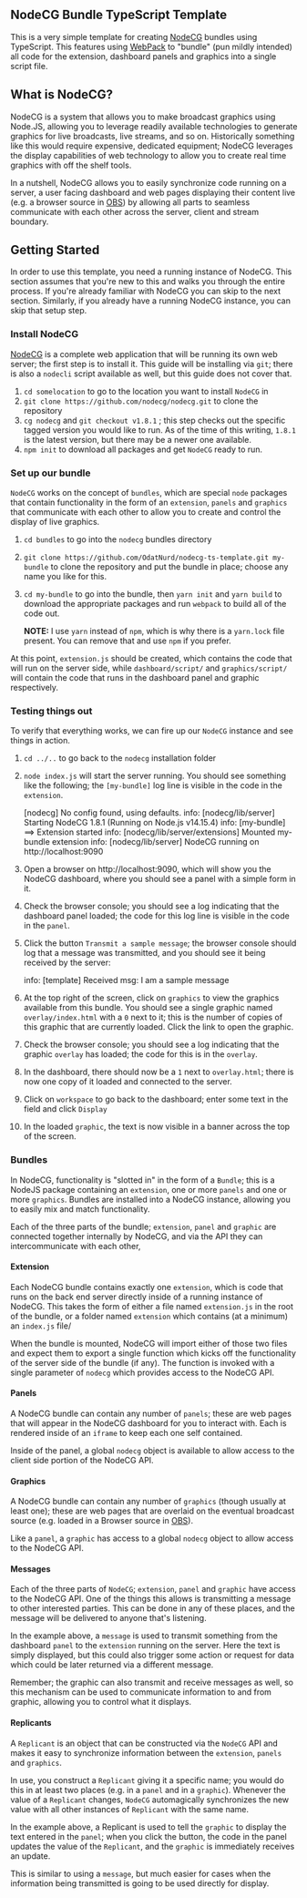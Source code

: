 NodeCG Bundle TypeScript Template
---------------------------------

This is a very simple template for creating [NodeCG](http://github.com/nodecg/nodecg)
bundles using TypeScript. This features using [WebPack](https://webpack.js.org/)
to "bundle" (pun mildly intended) all code for the extension, dashboard panels
and graphics into a single script file.


## What is NodeCG?

NodeCG is a system that allows you to make broadcast graphics using Node.JS,
allowing you to leverage readily available technologies to generate graphics
for live broadcasts, live streams, and so on. Historically something like this
would require expensive, dedicated equipment; NodeCG leverages the display
capabilities of web technology to allow you to create real time graphics with
off the shelf tools.

In a nutshell, NodeCG allows you to easily synchronize code running on a
server, a user facing dashboard and web pages displaying their content live
(e.g. a browser source in [OBS](https://obsproject.com/)) by allowing all parts
to seamless communicate with each other across the server, client and stream
boundary.


## Getting Started

In order to use this template, you need a running instance of NodeCG. This
section assumes that you're new to this and walks you through the entire
process. If you're already familiar with NodeCG you can skip to the next
section. Similarly, if you already have a running NodeCG instance, you can skip
that setup step.

### Install NodeCG

[NodeCG](http://github.com/nodecg/nodecg) is a complete web application that
will be running its own web server; the first step is to install it. This guide
will be installing  via `git`; there is also a `nodecli` script available as
well, but this guide does not cover that.


1. `cd somelocation` to go to the location you want to install `NodeCG` in
2. `git clone https://github.com/nodecg/nodecg.git` to clone the repository
3. `cg nodecg` and `git checkout v1.8.1` ; this step checks out the specific
   tagged version you would like to run. As of the time of this writing,
   `1.8.1` is the latest version, but there may be a newer one available.
4. `npm init` to download all packages and get `NodeCG` ready to run.


### Set up our bundle

`NodeCG` works on the concept of `bundles`, which are special `node` packages
that contain functionality in the form of an `extension`, `panels` and
`graphics` that communicate with each other to allow you to create and control
the display of live graphics.

1. `cd bundles` to go into the `nodecg` bundles directory
2. `git clone https://github.com/OdatNurd/nodecg-ts-template.git my-bundle` to
   clone the repository and put the bundle in place; choose any name you like
   for this.
3. `cd my-bundle` to go into the bundle, then `yarn init` and `yarn build` to
   download the appropriate packages and run `webpack` to build all of the
   code out.

     **NOTE:** I use `yarn` instead of `npm`, which is why there is a
               `yarn.lock` file present. You can remove that and use `npm` if
               you prefer.

At this point, `extension.js` should be created, which contains the code that
will run on the server side, while `dashboard/script/` and `graphics/script/`
will contain the code that runs in the dashboard panel and graphic respectively.


### Testing things out

To verify that everything works, we can fire up our `NodeCG` instance and see
things in action.

1. `cd ../..` to go back to the `nodecg` installation folder
2. `node index.js` will start the server running. You should see something like
   the following; the `[my-bundle]` log line is visible in the code in the
   `extension`.

    [nodecg] No config found, using defaults.
    info: [nodecg/lib/server] Starting NodeCG 1.8.1 (Running on Node.js v14.15.4)
    info: [my-bundle] ==> Extension started
    info: [nodecg/lib/server/extensions] Mounted my-bundle extension
    info: [nodecg/lib/server] NodeCG running on http://localhost:9090

3. Open a browser on http://localhost:9090, which will show you the NodeCG
   dashboard, where you should see a panel with a simple form in it.
4. Check the browser console; you should see a log indicating that the dashboard
   panel loaded; the code for this log line is visible in the code in the
   `panel`.
5. Click the button `Transmit a sample message`; the browser console should log
   that a message was transmitted, and you should see it being received by the
   server:

    info: [template] Received msg: I am a sample message

6. At the top right of the screen, click on `graphics` to view the graphics
   available from this bundle. You should see a single graphic named `overlay/index.html`
   with a `0` next to it; this is the number of copies of this graphic that are
   currently loaded. Click the link to open the graphic.
7. Check the browser console; you should see a log indicating that the graphic
   `overlay` has loaded; the code for this is in the `overlay`.
8. In the dashboard, there should now be a `1` next to `overlay.html`; there is
   now one copy of it loaded and connected to the server.
9. Click on `workspace` to go back to the dashboard; enter some text in the
   field and click `Display`
10. In the loaded `graphic`, the text is now visible in a banner across the
    top of the screen.


### Bundles

In NodeCG, functionality is "slotted in" in the form of a `Bundle`; this is a
NodeJS package containing an `extension`, one or more `panels` and one or more
`graphics`. Bundles are installed into a NodeCG instance, allowing you to
easily mix and match functionality.

Each of the three parts of the bundle; `extension`, `panel` and `graphic` are
connected together internally by NodeCG, and via the API they can
intercommunicate with each other,


#### Extension

Each NodeCG bundle contains exactly one `extension`, which is code that runs on
the back end server directly inside of a running instance of NodeCG. This takes
the form of either a file named `extension.js` in the root of the bundle, or a
folder named `extension` which contains (at a minimum) an `index.js` file/

When the bundle is mounted, NodeCG will import either of those two files and
expect them to export a single function which kicks off the functionality of
the server side of the bundle (if any). The function is invoked with a single
parameter of `nodecg` which provides access to the NodeCG API.


#### Panels

A NodeCG bundle can contain any number of `panels`; these are web pages that
will appear in the NodeCG dashboard for you to interact with. Each is rendered
inside of an `iframe` to keep each one self contained.

Inside of the panel, a global `nodecg` object is available to allow access to
the client side portion of the NodeCG API.


#### Graphics

A NodeCG bundle can contain any number of `graphics` (though usually at least
one); these are web pages that are overlaid on the eventual broadcast source
(e.g. loaded in a Browser source in [OBS](https://obsproject.com/)).

Like a `panel`, a `graphic` has access to a global `nodecg` object to allow
access to the NodeCG API.


#### Messages

Each of the three parts of `NodeCG`; `extension`, `panel` and `graphic` have
access to the NodeCG API. One of the things this allows is transmitting a
message to other interested parties. This can be done in any of these places,
and the message will be delivered to anyone that's listening.

In the example above, a `message` is used to transmit something from the
dashboard `panel` to the `extension` running on the server. Here the text is
simply displayed, but this could also trigger some action or request for data
which could be later returned via a different message.

Remember; the graphic can also transmit and receive messages as well, so this
mechanism can be used to communicate information to and from graphic, allowing
you to control what it displays.


#### Replicants

A `Replicant` is an object that can be constructed via the `NodeCG` API and
makes it easy to synchronize information between the `extension`, `panels` and
`graphics`.

In use, you construct a `Replicant` giving it a specific name; you would do
this in at least two places (e.g. in a `panel` and in a `graphic`). Whenever
the value of a `Replicant` changes, `NodeCG` automagically synchronizes the new
value with all other instances of `Replicant` with the same name.

In the example above, a Replicant is used to tell the `graphic` to display the
text entered in the `panel`; when you click the button, the code in the panel
updates the value of the `Replicant`, and the `graphic` is immediately receives
an update.

This is similar to using a `message`, but much easier for cases when the
information being transmitted is going to be used directly for display.
